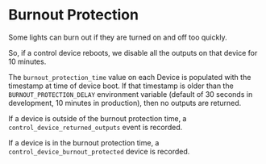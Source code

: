 # Burnout Protection

Some lights can burn out if they are turned on and off too quickly.

So, if a control device reboots, we disable all the outputs on that
device for 10 minutes.

The `burnout_protection_time` value on each Device is populated with
the timestamp at time of device boot. If that timestamp
is older than the `BURNOUT_PROTECTION_DELAY` environment variable
(default of 30 seconds in development, 10 minutes in production),
then no outputs are returned.

If a device is outside of the burnout protection time, a
`control_device_returned_outputs` event is recorded.

If a device is in the burnout protection time, a
`control_device_burnout_protected` device is recorded.
